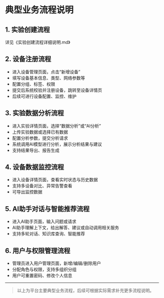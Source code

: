 # 典型业务流程说明

## 1. 实验创建流程
详见《实验创建流程详细说明.md》

## 2. 设备注册流程
- 进入设备管理页面，点击“新增设备”
- 填写设备基本信息、类型、网络参数等
- 配置分组、标签、权限
- 提交后系统校验并注册设备，跳转至设备详情页
- 后续可进行设备配置、监控、维护

## 3. 实验数据分析流程
- 进入实验详情页面，选择“数据分析”或“AI分析”
- 上传实验数据或选择已有数据
- 配置分析参数，提交分析请求
- 系统调用AI模型进行分析，展示分析结果与建议
- 支持结果导出、报告生成

## 4. 设备数据监控流程
- 进入设备详情页面，查看实时状态与历史数据
- 支持多设备对比、异常告警查看
- 可导出监控数据

## 5. AI助手对话与智能推荐流程
- 进入AI助手页面，输入问题或请求
- AI助手理解上下文，给出解答、建议或自动调用相关服务
- 支持多轮对话、知识库查询、智能推荐

## 6. 用户与权限管理流程
- 管理员进入用户管理页面，新增/编辑/删除用户
- 分配角色与权限，支持多组织分组
- 用户可重置密码、修改个人信息

---

> 以上为平台主要典型业务流程，后续可根据实际需求补充更多流程说明。 